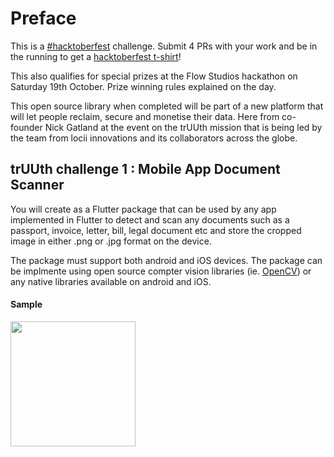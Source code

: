 # Preface

This is a [#hacktoberfest](https://hacktoberfest.digitalocean.com/) challenge. Submit 4 PRs with your work and be in the running to get a [hacktoberfest t-shirt](https://twitter.com/JGAntunes/status/1095704216021155840)!

This also qualifies for special prizes at the Flow Studios hackathon on Saturday 19th October. Prize winning rules explained on the day.

This open source library when completed will be part of a new platform that will let people reclaim, secure and monetise their data. Here from co-founder Nick Gatland at the event on the trUUth mission that is being led by the team from locii innovations and its collaborators across the globe.


## trUUth challenge 1  : Mobile App Document Scanner
 
You will create as a Flutter package that can be used by any app implemented in Flutter to detect and scan any documents such as a passport, invoice, letter, bill, legal document etc and store the cropped image in either .png or .jpg format on the device. 

The package must support both android and iOS devices. The package can be implmente using open source compter vision libraries (ie. [OpenCV](https://opencv.org/)) or any native libraries available on android and iOS.
 
#### Sample

<img src="https://github.com/lociiinnovation/trUUth_hackathon/blob/master/document-detection-scanning-sdk.jpg" width=200/>
